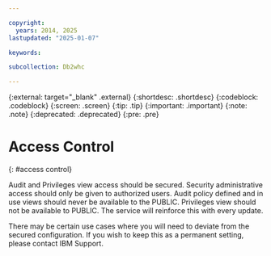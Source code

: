 ```yaml
---

copyright:
  years: 2014, 2025
lastupdated: "2025-01-07"

keywords:

subcollection: Db2whc

---
```


 
{:external: target="_blank" .external}
{:shortdesc: .shortdesc}
{:codeblock: .codeblock}
{:screen: .screen}
{:tip: .tip}
{:important: .important}
{:note: .note}
{:deprecated: .deprecated}
{:pre: .pre}

# Access Control
{: #access control}

Audit and Privileges view access should be secured. Security administrative access should only be given to authorized users. Audit policy defined and in use views should never be available to the PUBLIC. Privileges view should not be available to PUBLIC. The service will reinforce this with every update.

There may be certain use cases where you will need to deviate from the secured configuration. If you wish to keep this as a permanent setting, please contact IBM Support.
